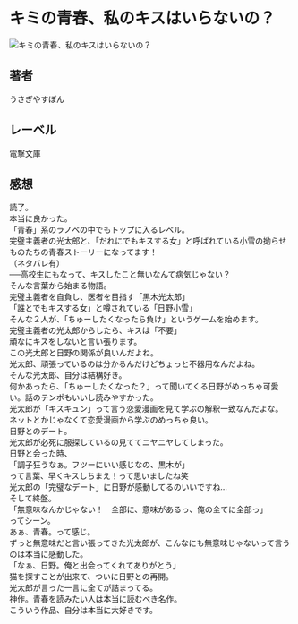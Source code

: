 # キミの青春、私のキスはいらないの？

![キミの青春、私のキスはいらないの？](https://imgur.com/IEpRdbP.png)

## 著者

うさぎやすぽん

## レーベル

電撃文庫

## 感想

読了。  
本当に良かった。  
「青春」系のラノベの中でもトップに入るレベル。  
完璧主義者の光太郎と、「だれにでもキスする女」と呼ばれている小雪の拗らせものたちの青春ストーリーになってます！  
（ネタバレ有）  
──高校生にもなって、キスしたこと無いなんて病気じゃない？  
そんな言葉から始まる物語。  
完璧主義者を自負し、医者を目指す「黒木光太郎」  
「誰とでもキスする女」と噂されている「日野小雪」  
そんな２人が、「ちゅーしたくなったら負け」というゲームを始めます。  
完璧主義者の光太郎からしたら、キスは「不要」  
頑なにキスをしないと言い張ります。  
この光太郎と日野の関係が良いんだよね。  
光太郎、頑張っているのは分かるんだけどちょっと不器用なんだよね。  
そんな光太郎、自分は結構好き。  
何かあったら、「ちゅーしたくなった？」って聞いてくる日野がめっちゃ可愛い。話のテンポもいいし読みやすかった。  
光太郎が「キスキュン」って言う恋愛漫画を見て学ぶの解釈一致なんだよな。  
ネットとかじゃなくて恋愛漫画から学ぶのめっちゃ良い。  
日野とのデート。  
光太郎が必死に服探しているの見ててニヤニヤしてしまった。  
日野と会った時、  
「調子狂うなぁ。フツーにいい感じなの、黒木が」  
って言葉、早くキスしちまえ！って思いましたね笑  
光太郎の「完璧なデート」に日野が感動してるのいいですね…  
そして終盤。  
「無意味なんかじゃない！　全部に、意味があるっ、俺の全てに全部っ」  
ってシーン。  
あぁ、青春。って感じ。  
ずっと無意味だと言い張ってきた光太郎が、こんなにも無意味じゃないって言うのは本当に感動した。  
「なぁ、日野。俺と出会ってくれてありがとう」  
猫を探すことが出来て、ついに日野との再開。  
光太郎が言った一言に全てが詰まってる。  
神作。青春を読みたい人は本当に読むべき名作。  
こういう作品、自分は本当に大好きです。  
